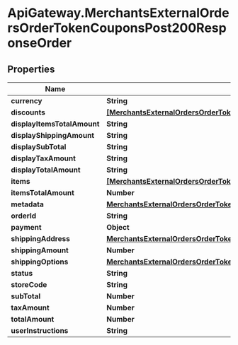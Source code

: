 # ApiGateway.MerchantsExternalOrdersOrderTokenCouponsPost200ResponseOrder

## Properties

Name | Type | Description | Notes
------------ | ------------- | ------------- | -------------
**currency** | **String** |  | 
**discounts** | [**[MerchantsExternalOrdersOrderTokenCouponsPost200ResponseOrderDiscountsInner]**](MerchantsExternalOrdersOrderTokenCouponsPost200ResponseOrderDiscountsInner.md) |  | 
**displayItemsTotalAmount** | **String** |  | 
**displayShippingAmount** | **String** |  | 
**displaySubTotal** | **String** |  | 
**displayTaxAmount** | **String** |  | 
**displayTotalAmount** | **String** |  | 
**items** | [**[MerchantsExternalOrdersOrderTokenCouponsPost200ResponseOrderItemsInner]**](MerchantsExternalOrdersOrderTokenCouponsPost200ResponseOrderItemsInner.md) |  | 
**itemsTotalAmount** | **Number** |  | 
**metadata** | [**MerchantsExternalOrdersOrderTokenCouponsPost200ResponseOrderMetadata**](MerchantsExternalOrdersOrderTokenCouponsPost200ResponseOrderMetadata.md) |  | 
**orderId** | **String** |  | 
**payment** | **Object** |  | [optional] 
**shippingAddress** | [**MerchantsExternalOrdersOrderTokenCouponsPost200ResponseOrderShippingAddress**](MerchantsExternalOrdersOrderTokenCouponsPost200ResponseOrderShippingAddress.md) |  | 
**shippingAmount** | **Number** |  | 
**shippingOptions** | [**MerchantsExternalOrdersOrderTokenCouponsPost200ResponseOrderShippingOptions**](MerchantsExternalOrdersOrderTokenCouponsPost200ResponseOrderShippingOptions.md) |  | 
**status** | **String** |  | 
**storeCode** | **String** |  | 
**subTotal** | **Number** |  | 
**taxAmount** | **Number** |  | 
**totalAmount** | **Number** |  | 
**userInstructions** | **String** |  | 


